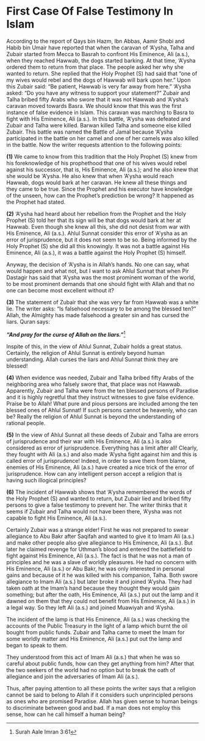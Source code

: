 First Case Of False Testimony In Islam
======================================

According to the report of Qays bin Hazm, Ibn Abbas, Aamir Shobi and
Habib bin Umair have reported that when the caravan of ‘A’ysha, Talha
and Zubair started from Mecca to Basrah to confront His Eminence, Ali
(a.s.), when they reached Hawwab, the dogs started barking. At that
time, ‘A’ysha ordered them to return from that place. The people asked
her why she wanted to return. She replied that the Holy Prophet (S) had
said that “one of my wives would rebel and the dogs of Hawwab will bark
upon her.” Upon this Zubair said: “Be patient, Hawwab is very far away
from here.” ‘A’ysha asked: “Do you have any witness to support your
statement?” Zubair and Talha bribed fifty Arabs who swore that it was
not Hawwab and ‘A’ysha’s caravan moved towards Basra. We should know
that this was the first instance of false evidence in Islam. This
caravan was marching to Basra to fight with His Eminence, Ali (a.s.). In
this battle, ‘A’ysha was defeated and Zubair and Talha were killed.
Barwan killed Talha and someone else killed Zubair. This battle was
named the Battle of Jamal because ‘A’ysha participated in the battle on
her camel and one of her camels was also killed in the battle. Now the
writer requests attention to the following points:

**(1)** We came to know from this tradition that the Holy Prophet (S)
knew from his foreknowledge of his prophethood that one of his wives
would rebel against his successor, that is, His Eminence, Ali (a.s.);
and he also knew that she would be ‘A’ysha. He also knew that when
‘A’ysha would reach Hawwab, dogs would bark at her caravan. He knew all
these things and they came to be true. Since the Prophet and his
executor have knowledge of the unseen, how can the Prophet’s prediction
be wrong? It happened as the Prophet had stated.

**(2)** ‘A’ysha had heard about her rebellion from the Prophet and the
Holy Prophet (S) told her that its sign will be that dogs would bark at
her at Hawwab. Even though she knew all this, she did not desist from
war with His Eminence, Ali (a.s.). Ahlul Sunnat consider this error of
‘A’ysha as an error of jurisprudence, but it does not seem to be so.
Being informed by the Holy Prophet (S) she did all this knowingly. It
was not a battle against His Eminence, Ali (a.s.), it was a battle
against the Holy Prophet (S) himself.

Anyway, the decision of ‘A’ysha is in Allah’s hands. No one can say,
what would happen and what not, but I want to ask Ahlul Sunnat that when
Pir Dastagir has said that ‘A’ysha was the most prominent woman of the
world, to be most prominent demands that one should fight with Allah and
that no one can become most excellent without it?

**(3)** The statement of Zubair that she was very far from Hawwab was a
white lie. The writer asks: “Is falsehood necessary to be among the
blessed ten?” Allah, the Almighty has made falsehood a greater sin and
has cursed the liars. Quran says:

***“And pray for the curse of Allah on the liars.”***[^1]

Inspite of this, in the view of Ahlul Sunnat, Zubair holds a great
status. Certainly, the religion of Ahlul Sunnat is entirely beyond human
understanding. Allah curses the liars and Ahlul Sunnat think they are
blessed!

**(4)** When evidence was needed, Zubair and Talha bribed fifty Arabs of
the neighboring area who falsely swore that, that place was not Hawwab.
Apparently, Zubair and Talha were from the ten blessed persons of
Paradise and it is highly regretful that they instruct witnesses to give
false evidence. Praise be to Allah! What pure and pious persons are
included among the ten blessed ones of Ahlul Sunnat! If such persons
cannot be heavenly, who can be? Really the religion of Ahlul Sunnat is
beyond the understanding of rational people.

**(5)** In the view of Ahlul Sunnat all these deeds of Zubair and Talha
are errors of jurisprudence and their war with His Eminence, Ali (a.s.)
is also considered as error of jurisprudence. Everything has a limit
after all! Clearly, they fought with Ali (a.s.) and also made ‘A’ysha
fight against him and this is called error of jurisprudence! Indeed, in
order to save them from blame, enemies of His Eminence, Ali (a.s.) have
created a nice trick of the error of jurisprudence. How can any
intelligent person accept a religion that is having such illogical
principles?

**(6)** The incident of Hawwab shows that ‘A’ysha remembered the words
of the Holy Prophet (S) and wanted to return, but Zubair lied and bribed
fifty persons to give a false testimony to prevent her. The writer
thinks that it seems if Zubair and Talha would not have been there,
‘A’ysha was not capable to fight His Eminence, Ali (a.s.).

Certainly Zubair was a strange elder! First he was not prepared to swear
allegiance to Abu Bakr after Saqifah and wanted to give it to Imam Ali
(a.s.) and make other people also give allegiance to His Eminence, Ali
(a.s.). But later he claimed revenge for Uthman’s blood and entered the
battlefield to fight against His Eminence, Ali (a.s.). The fact is that
he was not a man of principles and he was a slave of worldly pleasures.
He had no concern with His Eminence, Ali (a.s.) or Abu Bakr, he was only
interested in personal gains and because of it he was killed with his
companion, Talha. Both swore allegiance to Imam Ali (a.s.) but later
broke it and joined ‘A’ysha. They had taken oath at the Imam’s hand
because they thought they would gain something; but after the oath, His
Eminence, Ali (a.s.) put out the lamp and it dawned on them that they
could not benefit from His Eminence, Ali (a.s.) in a legal way. So they
left Ali (a.s.) and joined Muawiyah and ‘A’ysha.

The incident of the lamp is that His Eminence, Ali (a.s.) was checking
the accounts of the Public Treasury in the light of a lamp which burnt
the oil bought from public funds. Zubair and Talha came to meet the Imam
for some worldly matter and His Eminence, Ali (a.s.) put out the lamp
and began to speak to them.

They understood from this act of Imam Ali (a.s.) that when he was so
careful about public funds, how can they get anything from him? After
that the two seekers of the world had no option but to break the oath of
allegiance and join the adversaries of Imam Ali (a.s.).

Thus, after paying attention to all these points the writer says that a
religion cannot be said to belong to Allah if it considers such
unprincipled persons as ones who are promised Paradise. Allah has given
sense to human beings to discriminate between good and bad. If a man
does not employ this sense, how can he call himself a human being?

[^1]: Surah Aale Imran 3:61


